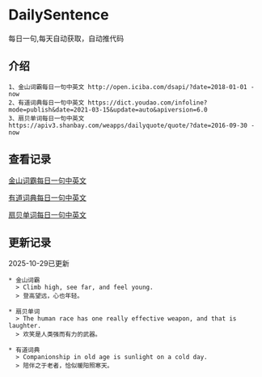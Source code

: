 # DailySentence

每日一句,每天自动获取，自动推代码

## 介绍

```
1、金山词霸每日一句中英文 http://open.iciba.com/dsapi/?date=2018-01-01 - now
2、有道词典每日一句中英文 https://dict.youdao.com/infoline?mode=publish&date=2021-03-15&update=auto&apiversion=6.0
3、扇贝单词每日一句中英文 https://apiv3.shanbay.com/weapps/dailyquote/quote/?date=2016-09-30 - now
```

## 查看记录

[金山词霸每日一句中英文](./data/iciba/)

[有道词典每日一句中英文](./data/youdao/)

[扇贝单词每日一句中英文](./data/shanbay/)

## 更新记录
2025-10-29已更新 
```
* 金山词霸
  > Climb high, see far, and feel young. 
  > 登高望远，心也年轻。

* 扇贝单词
  > The human race has one really effective weapon, and that is laughter.
  > 欢笑是人类强而有力的武器。

* 有道词典
  > Companionship in old age is sunlight on a cold day.
  > 陪伴之于老者，恰似暖阳照寒天。

```
